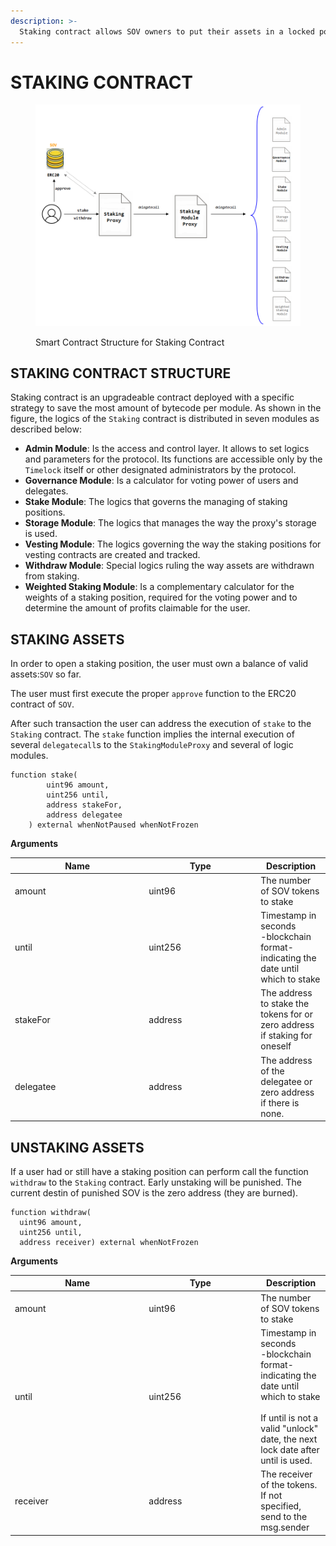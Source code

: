 ```yaml
---
description: >-
  Staking contract allows SOV owners to put their assets in a locked position, commiTted until a given date. In exchange the user receives rights in the voting system (the `GovernorAlpha` contract) and in the fee sharing contract rewarding them with a cut of the fees collected by the Sovryn protocol. This whole system - staking, governance and fee sharing - is known as "Bitocracy".
---
```


# STAKING CONTRACT

<figure><img src="../../.gitbook/assets/staking.png" alt=""><figcaption><p>Smart Contract Structure for Staking Contract</p></figcaption></figure>

## STAKING CONTRACT STRUCTURE

Staking contract is an upgradeable contract deployed with a specific strategy to save the most amount of bytecode per module. As shown in the figure, the logics of the `Staking` contract is distributed in seven modules as described below:

* **Admin Module**: Is the access and control layer. It allows to set logics and parameters for the protocol. Its functions are accessible only by the `Timelock` itself or other designated administrators by the protocol.  
* **Governance Module**: Is a calculator for voting power of users and delegates.  
* **Stake Module**: The logics that governs the managing of staking positions.  
* **Storage Module**: The logics that manages the way the proxy's storage is used.  
* **Vesting Module**: The logics governing the way the staking positions for vesting contracts are created and tracked.  
* **Withdraw Module**: Special logics ruling the way assets are withdrawn from staking.  
* **Weighted Staking Module**: Is a complementary calculator for the weights of a staking position, required for the voting power and to determine the amount of profits claimable for the user.  


## STAKING ASSETS

In order to open a staking position, the user must own a balance of valid assets:`SOV` so far.

The user must first execute the proper `approve` function to the ERC20 contract of `SOV`.

After such transaction the user can address the execution of `stake` to the `Staking` contract. The `stake` function implies the internal execution of several `delegatecall`s to the `StakingModuleProxy` and several of logic modules.

```solidity
function stake(
        uint96 amount,
        uint256 until,
        address stakeFor,
        address delegatee
    ) external whenNotPaused whenNotFrozen 
```

**Arguments**

<table><thead><tr><th width="200.33333333333334">Name</th><th width="165">Type</th><th>Description</th></tr></thead><tbody><tr><td>amount</td><td>uint96</td><td>The number of SOV tokens to stake</td></tr><tr><td>until</td><td>uint256</td><td>Timestamp in seconds<br> -blockchain format-<br> indicating the date until which to stake</td></tr><tr><td>stakeFor</td><td>address</td><td>The address to stake the tokens for or zero address if staking for oneself</td></tr><tr><td>delegatee</td><td>address</td><td>The address of the delegatee or zero address if there is none.</td></tr></tbody></table>

## UNSTAKING ASSETS

If a user had or still have a staking position can perform call the function `withdraw` to the `Staking` contract. Early unstaking will be punished. The current destin of punished SOV is the zero address (they are burned).

```solidity
function withdraw(
  uint96 amount, 
  uint256 until, 
  address receiver) external whenNotFrozen 
```

**Arguments**

<table><thead><tr><th width="200.33333333333334">Name</th><th width="165">Type</th><th>Description</th></tr></thead><tbody><tr><td>amount</td><td>uint96</td><td>The number of SOV tokens to stake</td></tr><tr><td>until</td><td>uint256</td><td>Timestamp in seconds<br> -blockchain format-<br> indicating the date until which to stake<br><br>If until is not a valid "unlock" date, the next lock date after until is used.</td></tr><tr><td>receiver</td><td>address</td><td>The receiver of the tokens. If not specified, send to the msg.sender</td></tr></tbody></table>

